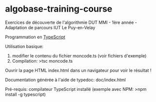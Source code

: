 # algobase-training-course
Exercices de découverte de l'algorithmie
DUT MMI - 1ère année - Adaptation de parcours
IUT Le Puy-en-Velay

Programmation en [TypeScript](https://www.typescriptlang.org/ "https://www.typescriptlang.org/")

Utilisation basique:
1. modifier le contenu du fichier moncode.ts (voir fichiers d'exemple)
2. Compilation: >tsc moncode.ts

Ouvrir la page HTML index.html dans un navigateur pour voir le résultat !

Documentation générée à l'aide de typedoc: doc/index.html

Pré-requis: compilateur TypeScript installé (exemple avec NPM: >npm install -g typescript)


